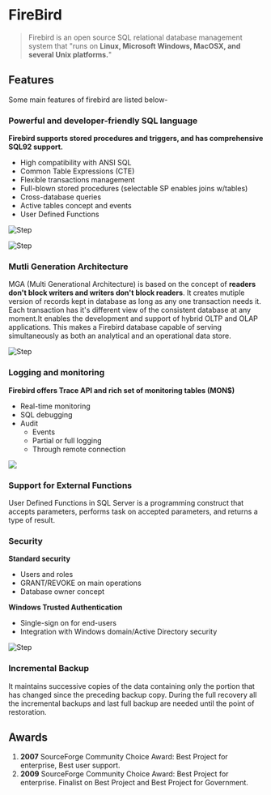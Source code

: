 # FireBird
> Firebird is an open source SQL relational database management system that "runs on **Linux, Microsoft Windows, MacOSX, and several Unix platforms.**"

## Features
Some main features of firebird are listed below-
### Powerful and developer-friendly SQL language
**Firebird supports stored procedures and triggers, and has comprehensive SQL92 support.**
* High compatibility with ANSI SQL
* Common Table Expressions (CTE)
* Flexible transactions management
* Full-blown stored procedures (selectable SP enables joins w/tables)
* Cross-database queries
* Active tables concept and events
* User Defined Functions

![Step](https://github.com/krishna1401/FireBird3.0.4/blob/master/Introduction/features2.png)

![Step](https://github.com/krishna1401/FireBird3.0.4/blob/master/Introduction/features3.png)

### Mutli Generation Architecture
MGA (Multi Generational Architecture) is based on the concept of **readers don't block writers and writers don't block readers**. It creates mutiple version of records kept in database as long as any one transaction needs it. Each transaction has it's different view of the consistent database at any moment.It enables the development and support of hybrid OLTP and OLAP applications. This makes a Firebird database capable of serving simultaneously as both an analytical and an operational data store.

![Step](https://github.com/krishna1401/FireBird3.0.4/blob/master/Introduction/features1.png)

### Logging and monitoring
**Firebird offers Trace API and rich set of monitoring tables (MON$)**
* Real-time monitoring
* SQL debugging
* Audit
  * Events 
  * Partial or full logging
  * Through remote connection
  
![](https://github.com/krishna1401/FireBird3.0.4/blob/master/Introduction/features4.png)

### Support for External Functions
User Defined Functions in SQL Server is a programming construct that accepts parameters, performs task on accepted parameters, and returns a type of result.

### Security
**Standard security**
* Users and roles
* GRANT/REVOKE on main operations
* Database owner concept

**Windows Trusted Authentication**
* Single-sign on for end-users
* Integration with Windows domain/Active Directory security

![Step](https://github.com/krishna1401/FireBird3.0.4/blob/master/Introduction/features5.png)

### Incremental Backup
It maintains successive copies of the data containing only the portion that has changed since the preceding backup copy. During the full recovery all the incremental backups and last full backup are needed until the point of restoration.

## Awards
1. **2007** SourceForge Community Choice Award: Best Project for enterprise, Best user support.
2. **2009** SourceForge Community Choice Award: Best Project for enterprise. Finalist on Best Project and Best Project for Government.
